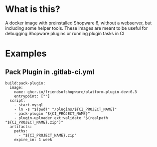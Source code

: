 # What is this?

A docker image with preinstalled Shopware 6, without a webserver, but including some helper tools. These images are meant to be useful for debugging Shopware plugins or running plugin tasks in CI

# Examples
## Pack Plugin in .gitlab-ci.yml
```
build:pack-plugin:
  image:
    name: ghcr.io/friendsofshopware/platform-plugin-dev:6.3
    entrypoint: [""]
  script:
    - start-mysql
    - ln -s "$(pwd)" "/plugins/${CI_PROJECT_NAME}"
    - pack-plugin "${CI_PROJECT_NAME}"
    - plugin-uploader ext:validate "$(realpath "${CI_PROJECT_NAME}.zip")"
  artifacts:
    paths:
      - "${CI_PROJECT_NAME}.zip"
    expire_in: 1 week
```
